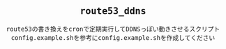 <div align="center">
<samp>
  
  ## route53_ddns

  route53の書き換えをcronで定期実行してDDNSっぽい動きさせるスクリプト  
  config.example.shを参考にconfig.example.shを作成してください  
</samp>
</div>
